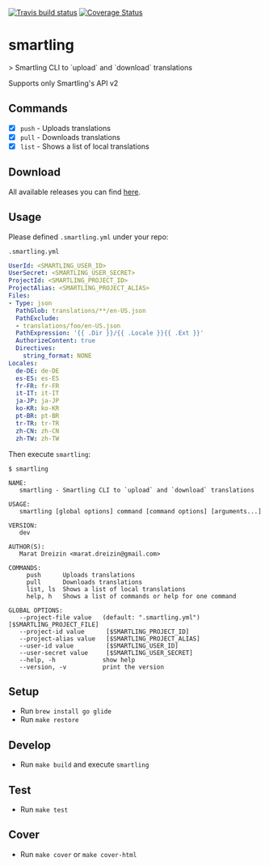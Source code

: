 [![Travis build status](http://img.shields.io/travis/mdreizin/smartling/master.svg?style=flat-square)](https://travis-ci.org/mdreizin/smartling)
[![Coverage Status](https://img.shields.io/coveralls/mdreizin/smartling/master.svg?style=flat-square)](https://coveralls.io/r/mdreizin/smartling?branch=master)

<h1 id="smartling">smartling</h1>
> Smartling CLI to `upload` and `download` translations

Supports only Smartling's API v2

<h2 id="smartling-commands">Commands</h2>

- [x] `push` - Uploads translations
- [x] `pull` - Downloads translations
- [x] `list` - Shows a list of local translations

<h2 id="smartling-download">Download</h2>

All available releases you can find [here](https://github.com/mdreizin/smartling/releases).

<h2 id="smartling-usage">Usage</h2>

Please defined `.smartling.yml` under your repo:

`.smartling.yml`

```yml
UserId: <SMARTLING_USER_ID>
UserSecret: <SMARTLING_USER_SECRET>
ProjectId: <SMARTLING_PROJECT_ID>
ProjectAlias: <SMARTLING_PROJECT_ALIAS>
Files:
- Type: json
  PathGlob: translations/**/en-US.json
  PathExclude:
  - translations/foo/en-US.json
  PathExpression: '{{ .Dir }}/{{ .Locale }}{{ .Ext }}'
  AuthorizeContent: true
  Directives:
    string_format: NONE
Locales:
  de-DE: de-DE
  es-ES: es-ES
  fr-FR: fr-FR
  it-IT: it-IT
  ja-JP: ja-JP
  ko-KR: ko-KR
  pt-BR: pt-BR
  tr-TR: tr-TR
  zh-CN: zh-CN
  zh-TW: zh-TW

```

Then execute `smartling`:

`$ smartling`

```
NAME:
   smartling - Smartling CLI to `upload` and `download` translations

USAGE:
   smartling [global options] command [command options] [arguments...]

VERSION:
   dev

AUTHOR(S):
   Marat Dreizin <marat.dreizin@gmail.com>

COMMANDS:
     push      Uploads translations
     pull      Downloads translations
     list, ls  Shows a list of local translations
     help, h   Shows a list of commands or help for one command

GLOBAL OPTIONS:
   --project-file value   (default: ".smartling.yml") [$SMARTLING_PROJECT_FILE]
   --project-id value      [$SMARTLING_PROJECT_ID]
   --project-alias value   [$SMARTLING_PROJECT_ALIAS]
   --user-id value         [$SMARTLING_USER_ID]
   --user-secret value     [$SMARTLING_USER_SECRET]
   --help, -h             show help
   --version, -v          print the version

```

<h2 id="smartling-setup">Setup</h2>

* Run `brew install go glide`
* Run `make restore`

<h2 id="smartling-develop">Develop</h2>

* Run `make build` and execute `smartling`

<h2 id="smartling-test">Test</h2>

* Run `make test`

<h2 id="smartling-cover">Cover</h2>

* Run `make cover` or `make cover-html`
